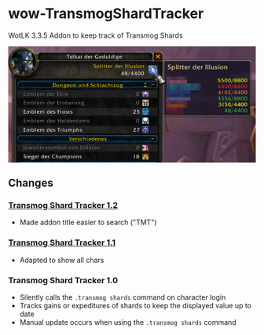 # wow-TransmogShardTracker
WotLK 3.3.5 Addon to keep track of Transmog Shards

<img src="https://raw.githubusercontent.com/telkar-rg/wow-TransmogShardTracker/main/_IMG/3.png" align="center"> 

## Changes
### [Transmog Shard Tracker 1.2](https://github.com/telkar-rg/wow-TransmogShardTracker/releases/tag/v1.2)
- Made addon title easier to search ("TMT")
### [Transmog Shard Tracker 1.1](https://github.com/telkar-rg/wow-TransmogShardTracker/releases/tag/v1.1)
- Adapted to show all chars
### Transmog Shard Tracker 1.0
- Silently calls the `.transmog shards` command on character login
- Tracks gains or expeditures of shards to keep the displayed value up to date
- Manual update occurs when using the `.transmog shards` command
